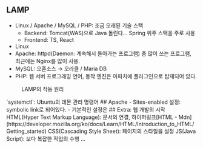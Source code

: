 ## LAMP
- Linux  / Apache / MySQL / PHP: 조금 오래된 기술 스택
	- Backend: Tomcat(WAS)으로 Java 돌린다... Spring 위주 스택을 주로 사용
	- Frontend: TS, React
- Linux
- Apache: httpd(Daemon: 계속해서 돌아가는 프로그램) 중 많이 쓰는 프로그램, 최근에는 Nginx를 많이 사용.
- MySQL: 오픈소스 → 오라클 / Maria DB
- PHP: 웹 서버 프로그래밍 언어, 동작 엔진은 아파치에 플러그인으로 탑재되어 있다.
<figure style="width: 85%" class="align-center">
  <img src="https://onedrive.live.com/embed?resid=C4F97B3B64AE3E7A%217098&authkey=%21AOdJ59pVflF6Vsw&width=790&height=302" alt="">
  <figcaption>LAMP의 작동 원리</figcaption>
</figure>
`systemctl`: Ubuntu의 데몬 관리 명령어
## Apache
- Sites-enabled 설정: symbolic link로 되어있다.
- 기본적인 설정은 
## Extra: 웹 개발의 시작
HTML(Hyper Text Markup Language): 문서의 연결, 하이퍼링크[HTML - Mdn](https://developer.mozilla.org/ko/docs/Learn/HTML/Introduction_to_HTML/Getting_started)
CSS(Cascading Style Sheet): 페이지의 스타일을 설정 
JS(Java Script): 보다 복잡한 작업의 수행
...